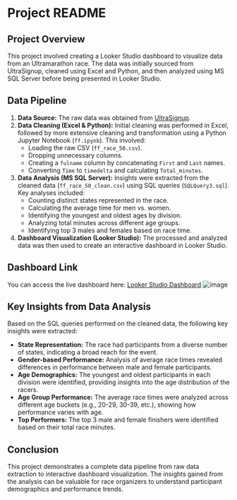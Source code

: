 # Project README

## Project Overview
This project involved creating a Looker Studio dashboard to visualize data from an Ultramarathon race. The data was initially sourced from UltraSignup, cleaned using Excel and Python, and then analyzed using MS SQL Server before being presented in Looker Studio.

## Data Pipeline
1. **Data Source:** The raw data was obtained from [UltraSignup](https://ultrasignup.com/results_event.aspx?did=102259).
2. **Data Cleaning (Excel & Python):** Initial cleaning was performed in Excel, followed by more extensive cleaning and transformation using a Python Jupyter Notebook (`ff.ipynb`). This involved:
    - Loading the raw CSV (`ff_race_50.csv`).
    - Dropping unnecessary columns.
    - Creating a `fulname` column by concatenating `First` and `Last` names.
    - Converting `Time` to `timedelta` and calculating `Total_minutes`.
3. **Data Analysis (MS SQL Server):** Insights were extracted from the cleaned data (`ff_race_50_clean.csv`) using SQL queries (`SQLQuery3.sql`). Key analyses included:
    - Counting distinct states represented in the race.
    - Calculating the average time for men vs. women.
    - Identifying the youngest and oldest ages by division.
    - Analyzing total minutes across different age groups.
    - Identifying top 3 males and females based on race time.
4. **Dashboard Visualization (Looker Studio):** The processed and analyzed data was then used to create an interactive dashboard in Looker Studio.

## Dashboard Link
You can access the live dashboard here: [Looker Studio Dashboard](https://lookerstudio.google.com/u/0/reporting/645c5e06-776c-49fe-9798-3b71952ccd60/page/JOZOF)
![image](https://github.com/user-attachments/assets/67875604-ed01-490c-aa99-b1b13c8013f1)


## Key Insights from Data Analysis
Based on the SQL queries performed on the cleaned data, the following key insights were extracted:

*   **State Representation:** The race had participants from a diverse number of states, indicating a broad reach for the event.
*   **Gender-based Performance:** Analysis of average race times revealed differences in performance between male and female participants.
*   **Age Demographics:** The youngest and oldest participants in each division were identified, providing insights into the age distribution of the racers.
*   **Age Group Performance:** The average race times were analyzed across different age buckets (e.g., 20-29, 30-39, etc.), showing how performance varies with age.
*   **Top Performers:** The top 3 male and female finishers were identified based on their total race minutes.

## Conclusion
This project demonstrates a complete data pipeline from raw data extraction to interactive dashboard visualization. The insights gained from the analysis can be valuable for race organizers to understand participant demographics and performance trends.


